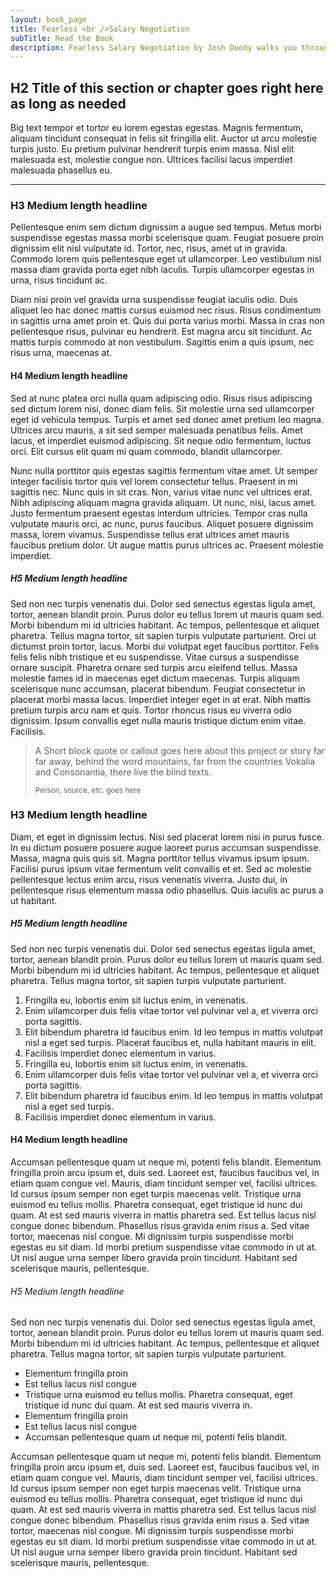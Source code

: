 ```yaml
---
layout: book_page
title: Fearless <br />Salary Negotiation
subTitle: Read the Book
description: Fearless Salary Negotiation by Josh Doody walks you through every phase of the interview and salary negotiation processes, and it’s packed with specific tactics so you always know what to do next.That’s why it quickly became a #1 Best Seller on Amazon.
---
```


## H2 Title of this section or chapter goes right here as long as needed

<p class="text-xl serif">Big text tempor et tortor eu lorem egestas egestas. Magnis fermentum, aliquam tincidunt consequat in felis sit fringilla elit. Auctor ut arcu molestie turpis justo. Eu pretium pulvinar hendrerit turpis enim massa. Nisl elit malesuada est, molestie congue non. Ultrices facilisi lacus imperdiet malesuada phasellus eu.</p>

<hr class="w-16 my-10">

### H3 Medium length headline

Pellentesque enim sem dictum dignissim a augue sed tempus. Metus morbi suspendisse egestas massa morbi scelerisque quam. Feugiat posuere proin dignissim elit nisl vulputate id. Tortor, nec, risus, amet ut in gravida. Commodo lorem quis pellentesque eget ut ullamcorper. Leo vestibulum nisl massa diam gravida porta eget nibh iaculis. Turpis ullamcorper egestas in urna, risus tincidunt ac.

Diam nisi proin vel gravida urna suspendisse feugiat iaculis odio. Duis aliquet leo hac donec mattis cursus euismod nec risus. Risus condimentum in sagittis urna amet proin et. Quis dui porta varius morbi. Massa in cras non pellentesque risus, pulvinar eu hendrerit. Est magna arcu sit tincidunt. Ac mattis turpis commodo at non vestibulum. Sagittis enim a quis ipsum, nec risus urna, maecenas at.

#### H4 Medium length headline

Sed at nunc platea orci nulla quam adipiscing odio. Risus risus adipiscing sed dictum lorem nisi, donec diam felis. Sit molestie urna sed ullamcorper eget id vehicula tempus. Turpis et amet sed donec amet pretium leo magna. Ultrices arcu mauris, a sit sed semper malesuada penatibus felis. Amet lacus, et imperdiet euismod adipiscing. Sit neque odio fermentum, luctus orci. Elit cursus elit quam mi quam commodo, blandit ullamcorper.

Nunc nulla porttitor quis egestas sagittis fermentum vitae amet. Ut semper integer facilisis tortor quis vel lorem consectetur tellus. Praesent in mi sagittis nec. Nunc quis in sit cras. Non, varius vitae nunc vel ultrices erat. Nibh adipiscing aliquam magna gravida aliquam. Ut nunc, nisi, lacus amet. Justo fermentum praesent egestas interdum ultricies. Tempor cras nulla vulputate mauris orci, ac nunc, purus faucibus. Aliquet posuere dignissim massa, lorem vivamus. Suspendisse tellus erat ultrices amet mauris faucibus pretium dolor. Ut augue mattis purus ultrices ac. Praesent molestie imperdiet.

##### H5 Medium length headline

Sed non nec turpis venenatis dui. Dolor sed senectus egestas ligula amet, tortor, aenean blandit proin. Purus dolor eu tellus lorem ut mauris quam sed. Morbi bibendum mi id ultricies habitant. Ac tempus, pellentesque et aliquet pharetra. Tellus magna tortor, sit sapien turpis vulputate parturient. Orci ut dictumst proin tortor, lacus. Morbi dui volutpat eget faucibus porttitor. Felis felis felis nibh tristique et eu suspendisse. Vitae cursus a suspendisse ornare suscipit. Pharetra ornare sed turpis arcu eleifend tellus. Massa molestie fames id in maecenas eget dictum maecenas. Turpis aliquam scelerisque nunc accumsan, placerat bibendum. Feugiat consectetur in placerat morbi massa lacus.
Imperdiet integer eget in at erat. Nibh mattis pretium turpis arcu nam et quis. Tortor rhoncus risus eu viverra odio dignissim. Ipsum convallis eget nulla mauris tristique dictum enim vitae. Facilisis.

> A Short block quote or callout goes here about this project or story far far away, behind the word mountains, far from the countries Vokalia and Consonantia, there live the blind texts.
>
> <sub>Person, source, etc. goes here</sub>

### H3 Medium length headline

Diam, et eget in dignissim lectus. Nisi sed placerat lorem nisi in purus fusce. In eu dictum posuere posuere augue laoreet purus accumsan suspendisse. Massa, magna quis quis sit. Magna porttitor tellus vivamus ipsum ipsum. Facilisi purus ipsum vitae fermentum velit convallis et et. Sed ac molestie pellentesque lectus enim arcu, risus venenatis viverra. Justo dui, in pellentesque risus elementum massa odio phasellus. Quis iaculis ac purus a ut habitant.

##### H5 Medium length headline

Sed non nec turpis venenatis dui. Dolor sed senectus egestas ligula amet, tortor, aenean blandit proin. Purus dolor eu tellus lorem ut mauris quam sed. Morbi bibendum mi id ultricies habitant. Ac tempus, pellentesque et aliquet pharetra. Tellus magna tortor, sit sapien turpis vulputate parturient.

<ol class="numbered">
  <li>Fringilla eu, lobortis enim sit luctus enim, in venenatis. </li>
  <li>Enim ullamcorper duis felis vitae tortor vel pulvinar vel a, et viverra orci porta sagittis. </li>
  <li>Elit bibendum pharetra id faucibus enim. Id leo tempus in mattis volutpat nisl a eget sed turpis. Placerat faucibus et, nulla habitant mauris in elit. </li>
  <li>Facilisis imperdiet donec elementum in varius.</li>
  <li>Fringilla eu, lobortis enim sit luctus enim, in venenatis. </li>
  <li>Enim ullamcorper duis felis vitae tortor vel pulvinar vel a, et viverra orci porta sagittis. </li>
  <li>Elit bibendum pharetra id faucibus enim. Id leo tempus in mattis volutpat nisl a eget sed turpis.</li>
  <li>Facilisis imperdiet donec elementum in varius.</li>
</ol>

#### H4 Medium length headline

Accumsan pellentesque quam ut neque mi, potenti felis blandit. Elementum fringilla proin arcu ipsum et, duis sed. Laoreet est, faucibus faucibus vel, in etiam quam congue vel. Mauris, diam tincidunt semper vel, facilisi ultrices. Id cursus ipsum semper non eget turpis maecenas velit. Tristique urna euismod eu tellus mollis. Pharetra consequat, eget tristique id nunc dui quam. At est sed mauris viverra in mattis pharetra sed. Est tellus lacus nisl congue donec bibendum. Phasellus risus gravida enim risus a. Sed vitae tortor, maecenas nisl congue. Mi dignissim turpis suspendisse morbi egestas eu sit diam. Id morbi pretium suspendisse vitae commodo in ut at. Ut nisl augue urna semper libero gravida proin tincidunt. Habitant sed scelerisque mauris, pellentesque.

###### H5 Medium length headline

Sed non nec turpis venenatis dui. Dolor sed senectus egestas ligula amet, tortor, aenean blandit proin. Purus dolor eu tellus lorem ut mauris quam sed. Morbi bibendum mi id ultricies habitant. Ac tempus, pellentesque et aliquet pharetra. Tellus magna tortor, sit sapien turpis vulputate parturient.

<ul class="checklist">
  <li><i class="checklist my-6"></i> Elementum fringilla proin</li>
  <li><i class="checklist my-6"></i> Est tellus lacus nisl congue</li>
  <li><i class="checklist my-6"></i> Tristique urna euismod eu tellus mollis. Pharetra consequat, eget tristique id nunc dui quam. At est sed mauris viverra in.</li>
  <li><i class="checklist my-6"></i> Elementum fringilla proin</li>
  <li><i class="checklist my-6"></i> Est tellus lacus nisl congue</li>
  <li><i class="checklist my-6"></i> Accumsan pellentesque quam ut neque mi, potenti felis blandit.</li>
</ul>

Accumsan pellentesque quam ut neque mi, potenti felis blandit. Elementum fringilla proin arcu ipsum et, duis sed. Laoreet est, faucibus faucibus vel, in etiam quam congue vel. Mauris, diam tincidunt semper vel, facilisi ultrices. Id cursus ipsum semper non eget turpis maecenas velit. Tristique urna euismod eu tellus mollis. Pharetra consequat, eget tristique id nunc dui quam. At est sed mauris viverra in mattis pharetra sed. Est tellus lacus nisl congue donec bibendum. Phasellus risus gravida enim risus a. Sed vitae tortor, maecenas nisl congue. Mi dignissim turpis suspendisse morbi egestas eu sit diam. Id morbi pretium suspendisse vitae commodo in ut at. Ut nisl augue urna semper libero gravida proin tincidunt. Habitant sed scelerisque mauris, pellentesque.